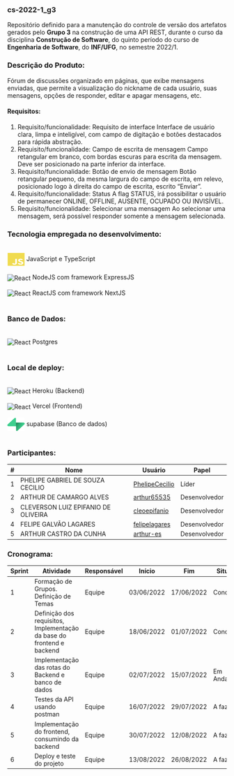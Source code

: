 ### cs-2022-1_g3

Repositório definido para a manutenção do controle de versão dos artefatos gerados pelo **Grupo 3** na construção de uma API REST, durante o curso da disciplina **Construção de Software**, do quinto período do curso de **Engenharia de Software**, do **INF/UFG**, no semestre 2022/1.

### Descrição do Produto:

Fórum de discussões organizado em páginas, que exibe mensagens enviadas, que permite a visualização do nickname de cada usuário, suas mensagens, opções de responder, editar e apagar mensagens, etc.

#### Requisitos:

1. Requisito/funcionalidade: Requisito de interface
   Interface de usuário clara, limpa e inteligível, com campo de digitação e botões destacados para rápida abstração.
2. Requisito/funcionalidade: Campo de escrita de mensagem
   Campo retangular em branco, com bordas escuras para escrita da mensagem. Deve ser posicionado na parte inferior da interface.
3. Requisito/funcionalidade: Botão de envio de mensagem
   Botão retangular pequeno, da mesma largura do campo de escrita, em relevo, posicionado logo à direita do campo de escrita, escrito “Enviar”.
4. Requisito/funcionalidade: Status
   A flag STATUS, irá possibilitar o usuário de permanecer ONLINE, OFFLINE, AUSENTE, OCUPADO OU INVISÍVEL.
5. Requisito/funcionalidade: Selecionar uma mensagem
   Ao selecionar uma mensagem, será possível responder somente a mensagem selecionada.

### Tecnologia empregada no desenvolvimento:

<br/>
<img align="center" alt="Js" height="30" width="40" src="https://raw.githubusercontent.com/devicons/devicon/master/icons/javascript/javascript-plain.svg">
    JavaScript e TypeScript
<br/>
<br/>
<img align="center" alt="React" height="30" width="40" src="https://cdn.jsdelivr.net/gh/devicons/devicon/icons/nodejs/nodejs-original.svg" />
    NodeJS com framework ExpressJS
<br/>
<br/>
 <img align="center" alt="React" height="30" width="40" src="https://cdn.jsdelivr.net/gh/devicons/devicon/icons/react/react-original.svg" />
    ReactJS com framework NextJS
<br/>
<br/>

### Banco de Dados:

<br/>
<img align="center" alt="React" height="30" width="40" src="https://cdn.jsdelivr.net/gh/devicons/devicon/icons/postgresql/postgresql-plain.svg" />
    Postgres
<br/>
<br/>

### Local de deploy:

<br/>
<img align="center" alt="React" height="30" width="40" src="https://cdn.jsdelivr.net/gh/devicons/devicon/icons/heroku/heroku-original.svg" />
Heroku (Backend)

<br/>
<br/>

<img align="center" alt="React" height="30" width="40" src="https://www.svgrepo.com/show/354513/vercel-icon.svg" />
    Vercel (Frontend)

<br/>
<br/>
<img align="center" alt="React" height="30" width="40" src="https://raw.githubusercontent.com/github/explore/f4ec5347a36e06540a69376753a7c37a8cb5a136/topics/supabase/supabase.png" />
    supabase (Banco de dados)

<br/>
<br/>

### Participantes:

| #   | Nome                                | Usuário                                             | Papel         |
| --- | ----------------------------------- | --------------------------------------------------- | ------------- |
| 1   | PHELIPE GABRIEL DE SOUZA CECILIO    | [PhelipeCecilio](https://github.com/PhelipeCecilio) | Líder         |
| 2   | ARTHUR DE CAMARGO ALVES             | [arthur65535](https://github.com/arthur65535)       | Desenvolvedor |
| 3   | CLEVERSON LUIZ EPIFANIO DE OLIVEIRA | [cleoepifanio](https://github.com/cleoepifanio)     | Desenvolvedor |
| 4   | FELIPE GALVÃO LAGARES               | [felipelagares](https://github.com/felipelagares)   | Desenvolvedor |
| 5   | ARTHUR CASTRO DA CUNHA              | [arthur-es](https://github.com/arthur-es)           | Desenvolvedor |

### Cronograma:

| Sprint | Atividade                                                            | Responsável | Início     | Fim        | Situação     | Avaliação  |
| ------ |----------------------------------------------------------------------| ----------- | ---------- | ---------- | ------------ | ---------- |
| 1      | Formação de Grupos. Definição de Temas                               | Equipe      | 03/06/2022 | 17/06/2022 | Concluída    | 22/06/2022 |
| 2      | Definição dos requisitos, Implementação da base do frontend e backend | Equipe      | 18/06/2022 | 01/07/2022 | Concluída | 06/07/2022 |
| 3      | Implementação das rotas do Backend e banco de dados                  | Equipe      | 02/07/2022 | 15/07/2022 | Em Andamento      | 20/07/2022 |
| 4      | Testes da API usando postman                                         | Equipe      | 16/07/2022 | 29/07/2022 | A fazer      | 03/08/2022 |
| 5      | Implementação do frontend, consumindo da backend                     | Equipe      | 30/07/2022 | 12/08/2022 | A fazer      | 17/08/2022 |
| 6      | Deploy e teste do projeto                                            | Equipe      | 13/08/2022 | 26/08/2022 | A fazer      | 31/08/2022 |
